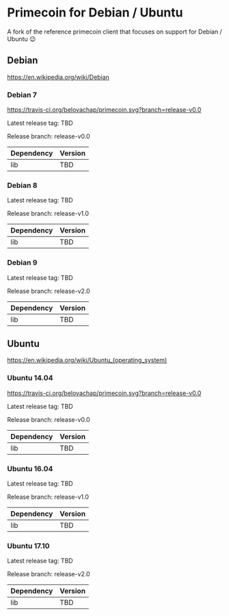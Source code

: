 # Primecoin for Debian / Ubuntu

A fork of the reference primecoin client that focuses on support for Debian / Ubuntu :wink:

## Debian

https://en.wikipedia.org/wiki/Debian

### Debian 7

https://travis-ci.org/belovachap/primecoin.svg?branch=release-v0.0

Latest release tag: TBD

Release branch: release-v0.0

| Dependency       | Version |
| ---------------- | ------- |
| lib              | TBD     |

### Debian 8

Latest release tag: TBD

Release branch: release-v1.0

| Dependency       | Version |
| ---------------- | ------- |
| lib              | TBD     |

### Debian 9

Latest release tag: TBD

Release branch: release-v2.0

| Dependency       | Version |
| ---------------- | ------- |
| lib              | TBD     |

## Ubuntu

https://en.wikipedia.org/wiki/Ubuntu_(operating_system)

### Ubuntu 14.04

https://travis-ci.org/belovachap/primecoin.svg?branch=release-v0.0

Latest release tag: TBD

Release branch: release-v0.0

| Dependency       | Version |
| ---------------- | ------- |
| lib              | TBD     |

### Ubuntu 16.04

Latest release tag: TBD

Release branch: release-v1.0

| Dependency       | Version |
| ---------------- | ------- |
| lib              | TBD     |

### Ubuntu 17.10

Latest release tag: TBD

Release branch: release-v2.0

| Dependency       | Version |
| ---------------- | ------- |
| lib              | TBD     |
